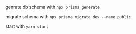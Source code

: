 genrate db schema with `npx prisma generate`

migrate schema with `npx prisma migrate dev --name public`

start with `yarn start`
